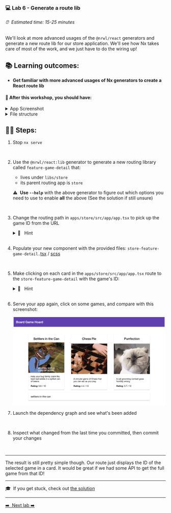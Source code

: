 ### 💻 Lab 6 - Generate a route lib

###### ⏰ &nbsp;Estimated time: 15-25 minutes

We'll look at more advanced usages of the `@nrwl/react` generators and generate a new route lib for our store application. We'll see how Nx takes care of most of the work, and we just have to do the wiring up!

## 📚 Learning outcomes:

- **Get familiar with more advanced usages of Nx generators to create a React route lib**

#### 📲 After this workshop, you should have:

<details>
  <summary>App Screenshot</summary>
  <img src="../assets/lab6_screenshot.png" width="500" alt="screenshot of lab6 result">
</details>

<details>
  <summary>File structure</summary>
  <img src="../assets/lab6_directory-structure.png" height="700" alt="lab6 file structure">
</details>

## 🏋️‍♀️ Steps:

1. Stop `nx serve`
<br />

2. Use the `@nrwl/react:lib` generator to generate a new routing library called `feature-game-detail` that:

   - lives under `libs/store`
   - its parent routing app is `store`

   ⚠️&nbsp;&nbsp;**Use `--help`** with the above generator to figure out which options you need to use to enable **all** the above (See the solution if still unsure)
<br />   

3. Change the routing path in `apps/store/src/app/app.tsx` to pick up the game ID from the URL

    <details>
    <summary>🐳 &nbsp;&nbsp;Hint</summary>

   ```ts
   // add this to imports
   import { Route, Link } from 'react-router-dom';
   import { StoreFeatureGameDetail } from '@bg-hoard/store/store-feature-game-detail';

   // add this as a last element to container
   <Route path="/game/:id" component={StoreFeatureGameDetail} />;
   ```

    </details><br />

4. Populate your new component with the provided files: `store-feature-game-detail.`[tsx](../../examples/lab6/libs/store/feature-game-detail/src/lib/store-feature-game-detail/store-feature-game-detail.tsx) / [scss](../../examples/lab6/libs/store/feature-game-detail/src/lib/store-feature-game-detail/store-feature-game-detail.module.scss)
<br />

5. Make clicking on each card in the `apps/store/src/app/app.tsx` route to the `store-feature-game-detail` with the game's ID:

   <details>
   <summary>🐳 &nbsp;&nbsp;Hint</summary>

   ```tss
     // add a Link around the card element
     <Link to={`/game/${x.id}`} key={x.id}>
      <Card ...>
     </Link>
   ```

    </details><br />

6. Serve your app again, click on some games, and compare with this screenshot:

    <img src="../assets/lab6_screenshot.png" width="500" alt="screenshot of lab6 result"><br />

7. Launch the dependency graph and see what's been added
<br />

8. Inspect what changed from the last time you committed, then commit your changes
<br />

---

The result is still pretty simple though. Our route just displays the ID of the selected game in a card. It would be great if we had some API to get the full game from that ID!

---

🎓&nbsp;&nbsp;If you get stuck, check out [the solution](SOLUTION.md)

---

[➡️ &nbsp;Next lab ➡️](../lab7/LAB.md)
